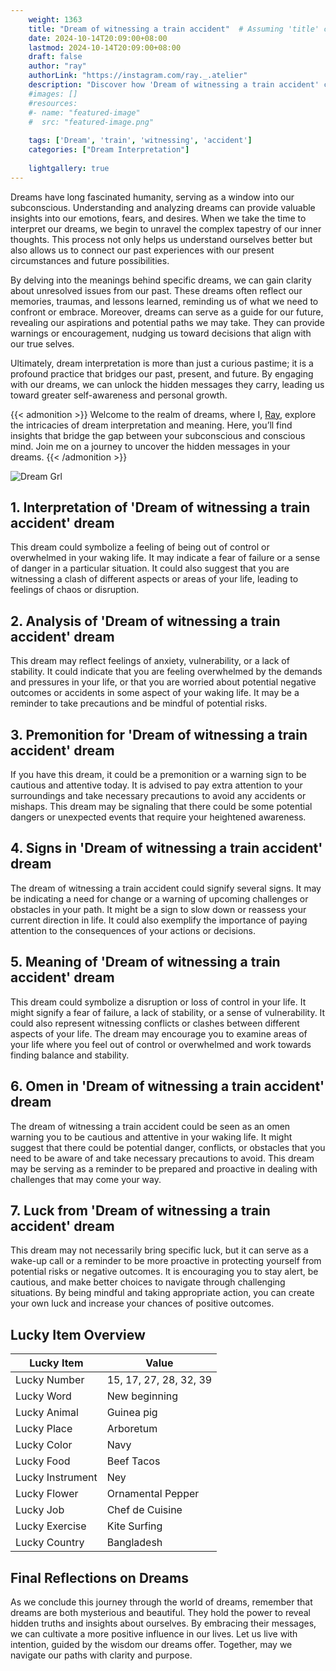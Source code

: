 ```yaml
---
    weight: 1363
    title: "Dream of witnessing a train accident"  # Assuming 'title' column exists
    date: 2024-10-14T20:09:00+08:00
    lastmod: 2024-10-14T20:09:00+08:00
    draft: false
    author: "ray"
    authorLink: "https://instagram.com/ray._.atelier"
    description: "Discover how 'Dream of witnessing a train accident' can interpret your future and uncover its significant meanings in your life."
    #images: []
    #resources:
    #- name: "featured-image"
    #  src: "featured-image.png"
    
    tags: ['Dream', 'train', 'witnessing', 'accident']
    categories: ["Dream Interpretation"]
    
    lightgallery: true
---
```

    
Dreams have long fascinated humanity, serving as a window into our subconscious. Understanding and analyzing dreams can provide valuable insights into our emotions, fears, and desires. When we take the time to interpret our dreams, we begin to unravel the complex tapestry of our inner thoughts. This process not only helps us understand ourselves better but also allows us to connect our past experiences with our present circumstances and future possibilities.

By delving into the meanings behind specific dreams, we can gain clarity about unresolved issues from our past. These dreams often reflect our memories, traumas, and lessons learned, reminding us of what we need to confront or embrace. Moreover, dreams can serve as a guide for our future, revealing our aspirations and potential paths we may take. They can provide warnings or encouragement, nudging us toward decisions that align with our true selves.

Ultimately, dream interpretation is more than just a curious pastime; it is a profound practice that bridges our past, present, and future. By engaging with our dreams, we can unlock the hidden messages they carry, leading us toward greater self-awareness and personal growth.

{{< admonition >}}
Welcome to the realm of dreams, where I, [Ray](https://instagram.com/ray._.atelier), explore the intricacies of dream interpretation and meaning. Here, you’ll find insights that bridge the gap between your subconscious and conscious mind. Join me on a journey to uncover the hidden messages in your dreams.
{{< /admonition >}}

![Dream Grl](https://cdn.pixabay.com/photo/2017/11/02/03/35/gothic-2910057_1280.jpg "Dream Grl")

## 1. Interpretation of 'Dream of witnessing a train accident' dream
 This dream could symbolize a feeling of being out of control or overwhelmed in your waking life. It may indicate a fear of failure or a sense of danger in a particular situation. It could also suggest that you are witnessing a clash of different aspects or areas of your life, leading to feelings of chaos or disruption.

## 2. Analysis of 'Dream of witnessing a train accident' dream
 This dream may reflect feelings of anxiety, vulnerability, or a lack of stability. It could indicate that you are feeling overwhelmed by the demands and pressures in your life, or that you are worried about potential negative outcomes or accidents in some aspect of your waking life. It may be a reminder to take precautions and be mindful of potential risks.

## 3. Premonition for 'Dream of witnessing a train accident' dream
 If you have this dream, it could be a premonition or a warning sign to be cautious and attentive today. It is advised to pay extra attention to your surroundings and take necessary precautions to avoid any accidents or mishaps. This dream may be signaling that there could be some potential dangers or unexpected events that require your heightened awareness.

## 4. Signs in 'Dream of witnessing a train accident' dream
 The dream of witnessing a train accident could signify several signs. It may be indicating a need for change or a warning of upcoming challenges or obstacles in your path. It might be a sign to slow down or reassess your current direction in life. It could also exemplify the importance of paying attention to the consequences of your actions or decisions.

## 5. Meaning of 'Dream of witnessing a train accident' dream
 This dream could symbolize a disruption or loss of control in your life. It might signify a fear of failure, a lack of stability, or a sense of vulnerability. It could also represent witnessing conflicts or clashes between different aspects of your life. The dream may encourage you to examine areas of your life where you feel out of control or overwhelmed and work towards finding balance and stability.

## 6. Omen in 'Dream of witnessing a train accident' dream
 The dream of witnessing a train accident could be seen as an omen warning you to be cautious and attentive in your waking life. It might suggest that there could be potential danger, conflicts, or obstacles that you need to be aware of and take necessary precautions to avoid. This dream may be serving as a reminder to be prepared and proactive in dealing with challenges that may come your way.

## 7. Luck from 'Dream of witnessing a train accident' dream
 This dream may not necessarily bring specific luck, but it can serve as a wake-up call or a reminder to be more proactive in protecting yourself from potential risks or negative outcomes. It is encouraging you to stay alert, be cautious, and make better choices to navigate through challenging situations. By being mindful and taking appropriate action, you can create your own luck and increase your chances of positive outcomes.

## Lucky Item Overview
| Lucky Item          | Value              |
|---------------|--------------------|
| Lucky Number        | 15, 17, 27, 28, 32, 39  |
| Lucky Word          | New beginning |
| Lucky Animal        | Guinea pig |
| Lucky Place         | Arboretum     |
| Lucky Color         | Navy     |
| Lucky Food          | Beef Tacos      |
| Lucky Instrument    | Ney |
| Lucky Flower        | Ornamental Pepper    |
| Lucky Job           | Chef de Cuisine       |
| Lucky Exercise      | Kite Surfing  |
| Lucky Country       | Bangladesh    |


##  Final Reflections on Dreams

As we conclude this journey through the world of dreams, remember that dreams are both mysterious and beautiful. They hold the power to reveal hidden truths and insights about ourselves. By embracing their messages, we can cultivate a more positive influence in our lives. Let us live with intention, guided by the wisdom our dreams offer. Together, may we navigate our paths with clarity and purpose.

